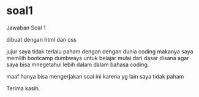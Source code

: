 # soal1
Jawaban Soal 1

dibuat dengan html dan css


jujur saya tidak terlalu paham dengan dengan dunia coding makanya saya memilih bootcamp dumbways untuk belajar mulai dari dasar 
disana agar saya bisa mnegetahui lebih dalam dalam bahasa coding.

maaf hanya bisa mengerjakan soal ini
karena yg lain saya tidak paham

Terima kasih.
